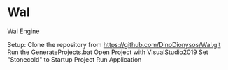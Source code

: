 # Wal
Wal Engine

Setup:
Clone the repository from https://github.com/DinoDionysos/Wal.git
Run the GenerateProjects.bat
Open Project with VisualStudio2019
Set "Stonecold" to Startup Project
Run Application
